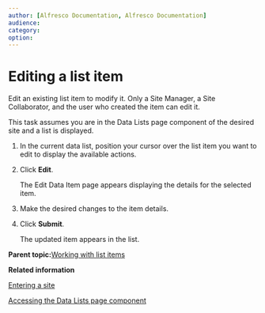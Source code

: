 ```yaml
---
author: [Alfresco Documentation, Alfresco Documentation]
audience: 
category: 
option: 
---
```


# Editing a list item

Edit an existing list item to modify it. Only a Site Manager, a Site Collaborator, and the user who created the item can edit it.

This task assumes you are in the Data Lists page component of the desired site and a list is displayed.

1.  In the current data list, position your cursor over the list item you want to edit to display the available actions.

2.  Click **Edit**.

    The Edit Data Item page appears displaying the details for the selected item.

3.  Make the desired changes to the item details.

4.  Click **Submit**.

    The updated item appears in the list.


**Parent topic:**[Working with list items](../concepts/datalists-items.md)

**Related information**  


[Entering a site](dashboard-site-enter.md)

[Accessing the Data Lists page component](datalists-page-access.md)

